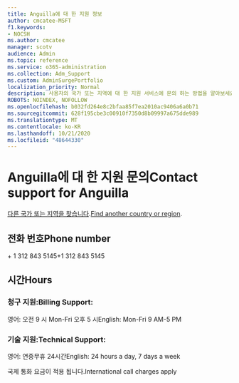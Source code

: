 ```yaml
---
title: Anguilla에 대 한 지원 정보
author: cmcatee-MSFT
f1.keywords:
- NOCSH
ms.author: cmcatee
manager: scotv
audience: Admin
ms.topic: reference
ms.service: o365-administration
ms.collection: Adm_Support
ms.custom: AdminSurgePortfolio
localization_priority: Normal
description: 사용자의 국가 또는 지역에 대 한 지원 서비스에 문의 하는 방법을 알아보세요.
ROBOTS: NOINDEX, NOFOLLOW
ms.openlocfilehash: b032fd264e8c2bfaa85f7ea2010ac9406a6a0b71
ms.sourcegitcommit: 628f195cbe3c00910f7350d8b09997a675dde989
ms.translationtype: MT
ms.contentlocale: ko-KR
ms.lasthandoff: 10/21/2020
ms.locfileid: "48644330"
---
```

# <a name="contact-support-for-anguilla"></a><span data-ttu-id="bbe56-103">Anguilla에 대 한 지원 문의</span><span class="sxs-lookup"><span data-stu-id="bbe56-103">Contact support for Anguilla</span></span>

<span data-ttu-id="bbe56-104">[다른 국가 또는 지역을 찾습니다](../contact-support-for-business-products.md).</span><span class="sxs-lookup"><span data-stu-id="bbe56-104">[Find another country or region](../contact-support-for-business-products.md).</span></span>

## <a name="phone-number"></a><span data-ttu-id="bbe56-105">전화 번호</span><span class="sxs-lookup"><span data-stu-id="bbe56-105">Phone number</span></span>
<span data-ttu-id="bbe56-106">+ 1 312 843 5145</span><span class="sxs-lookup"><span data-stu-id="bbe56-106">+1 312 843 5145</span></span>

## <a name="hours"></a><span data-ttu-id="bbe56-107">시간</span><span class="sxs-lookup"><span data-stu-id="bbe56-107">Hours</span></span>
### <a name="billing-support"></a><span data-ttu-id="bbe56-108">청구 지원:</span><span class="sxs-lookup"><span data-stu-id="bbe56-108">Billing Support:</span></span>

<span data-ttu-id="bbe56-109">영어: 오전 9 시 Mon-Fri 오후 5 시</span><span class="sxs-lookup"><span data-stu-id="bbe56-109">English: Mon-Fri 9 AM-5 PM</span></span>

### <a name="technical-support"></a><span data-ttu-id="bbe56-110">기술 지원:</span><span class="sxs-lookup"><span data-stu-id="bbe56-110">Technical Support:</span></span>

<span data-ttu-id="bbe56-111">영어: 연중무휴 24시간</span><span class="sxs-lookup"><span data-stu-id="bbe56-111">English: 24 hours a day, 7 days a week</span></span>

<span data-ttu-id="bbe56-112">국제 통화 요금이 적용 됩니다.</span><span class="sxs-lookup"><span data-stu-id="bbe56-112">International call charges apply</span></span>
